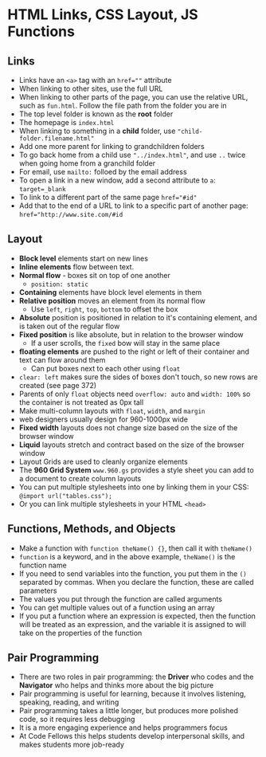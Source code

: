 # HTML Links, CSS Layout, JS Functions
## Links
* Links have an `<a>` tag with an `href=""` attribute
* When linking to other sites, use the full URL
* When linking to other parts of the page, you can use the relative URL, such as `fun.html`. Follow the file path from the folder you are in
* The top level folder is known as the **root** folder
* The homepage is `index.html`
* When linking to something in a **child** folder, use `"child-folder.filename.html"`
* Add one more parent for linking to grandchildren folders
* To go back home from a child use `"../index.html"`, and use `..` twice when going home from a granchild folder
* For email, use `mailto:` folloed by the email address
* To open a link in a new window, add a second attribute to `a`: `target=_blank`
* To link to a different part of the same page `href="#id"`
* Add that to the end of a URL to link to a specific part of another page: `href="http://www.site.com/#id`

## Layout
* **Block level** elements start on new lines
* **Inline elements** flow between text.
* **Normal flow** - boxes sit on top of one another
  * `position: static`
* **Containing** elements have block level elements in them
* **Relative position** moves an element from its  normal flow
  * Use `left`, `right`, `top`, `bottom` to offset the box
* **Absolute** position is positioned in relation to it's containing element, and is taken out of the regular flow
* **Fixed position** is like absolute, but in relation to the browser window
  * If a user scrolls, the `fixed` bow will stay in the same place
* **floating elements** are pushed to the right or left of their container and text can flow around them
  * Can put boxes next to each other using `float`
* `clear: left` makes sure the sides of boxes don't touch, so new rows are created (see page 372)
* Parents of only `float` objects need `overflow: auto`  and `width: 100%` so the container is not treated as 0px tall
* Make multi-column layouts with `float`, `width`, and `margin`
* web designers usually design for 960-1000px wide
* **Fixed width** layouts does not change size based on the size of the browser window
*  **Liquid** layouts stretch and contract based on the size of the browser window
* Layout Grids are used to cleanly organize elements
* The **960 Grid System** `www.960.gs` provides a style sheet you can add to a document to create column layouts
* You can put multiple stylesheets into one by linking them in your CSS: `@import url("tables.css");`
* Or you can link multiple stylesheets in your HTML `<head>`

## Functions, Methods, and Objects  
* Make a function with `function theName() {}`, then call it with `theName()`
* `function` is a keyword, and in the above example, `theName()` is the function name
* If you need to send variables into the function, you put them in the `()` separated by commas. When you declare the function, these are called parameters
* The values you put through the function are called arguments
* You can get multiple values out of a function using an array
* If you put a function where an expression is expected, then the function will be treated as an expression, and the variable it is assigned to will take on the properties of the function

## Pair Programming
* There are two roles in pair programming: the **Driver** who codes and the **Navigator** who helps and thinks more about the big picture
* Pair programming is useful for learning, because it involves listening, speaking, reading, and writing
* Pair programming takes a little longer, but produces more polished code, so it requires less debugging
* It is a more engaging experience and helps programmers focus
* At Code Fellows this helps students develop interpersonal skills, and makes students more job-ready

